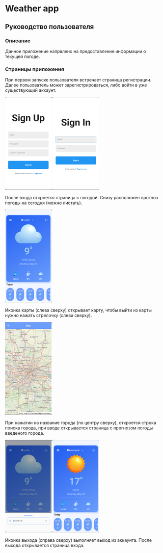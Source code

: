 # Weather app

## Руководство пользователя

### Описание
Данное приложение напрвлено на предоставление информации о текущей погоде.

### Страницы приложения
При первом запуске пользователя встречает страница регистрации.  
Далее пользователь может зарегистрироваться, либо войти в уже существующий аккаунт.

<img src="screens/signUp.png" width=30% alt="signUp"> <img src="screens/signIn.png" width=30% alt="signIn">

После входа откроется страница с погодой. Снизу расположен прогноз погоды на сегодня (можно листать).

<img src="screens/weather.png" width=30% alt="weather">

Иконка карты (слева сверху) открывает карту, чтобы выйти из карты нужно нажать стрелочку (слева сверху).

<img src="screens/map.png" width=30% alt="map">

При нажатии на название города (по центру сверху), откроется строка поиска города, при вводе открывается страница с прогнозом погоды введеного города.

<img src="screens/search.png" width=30% alt="map"> <img src="screens/newcity.png" width=30% alt="newcity">

Иконка выхода (справа сверху) выполняет выход из аккаунта. После выхода открывается страница входа.
